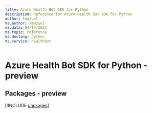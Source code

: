 ```yaml
---
title: Azure Health Bot SDK for Python
description: Reference for Azure Health Bot SDK for Python
author: lmazuel
ms.author: lmazuel
ms.data: 04/14/2023
ms.topic: reference
ms.devlang: python
ms.service: healthbot
---
```

# Azure Health Bot SDK for Python - preview
## Packages - preview
[!INCLUDE [packages](health-bot-index.md)]